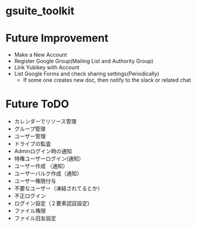 # gsuite_toolkit

# Future Improvement
* Make a New Account
* Register Google Group(Mailing List and Authority Group)
* Link Yubikey with Account
* List Google Forms and check sharing settings(Periodically)
  * If some one creates new doc, then notify to the slack or related chat


# Future ToDO
- カレンダーでリソース管理
- グループ管理
- ユーザー管理
- ドライブの監査
- Adminログイン時の通知
- 特権ユーザーログイン(通知）
- ユーザー作成 （通知）
- ユーザーバルク作成（通知）
- ユーザー権限付与
- 不要なユーザー（凍結されてるとか）
- 不正ログイン
- ログイン設定（２要素認証設定)
- ファイル権限
- ファイル旧友設定
